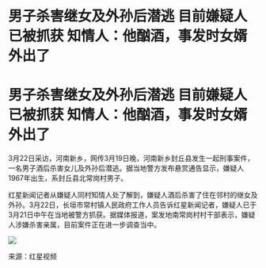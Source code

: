 # 男子杀害继女及外孙后潜逃 目前嫌疑人已被抓获 知情人：他酗酒，事发时女婿外出了

# 男子杀害继女及外孙后潜逃 目前嫌疑人已被抓获 知情人：他酗酒，事发时女婿外出了

3月22日采访，河南新乡，网传3月19日晚，河南新乡封丘县发生一起刑事案件，一名男子酒后杀害女儿及外孙后潜逃。据当地警方发布悬赏通告显示，嫌疑人1967年出生，系封丘县北常岗村男子。

红星新闻记者从嫌疑人同村知情人处了解到，嫌疑人酒后杀害了住在邻村的继女及外孙。3月22日，长垣市常村镇人民政府工作人员告诉红星新闻记者，嫌疑人已于3月21日中午在当地被警方抓获。据媒体报道，案发地南常岗村村干部表示，嫌疑人涉嫌杀害亲属，目前案件正在进一步调查当中。

![](https://inews.gtimg.com/om_bt/O0luWps2lZQj0ZAYrJLjx1s8mdKzg0-GgXU5jgKY_2dQ4AA/1000)

来源：红星视频

